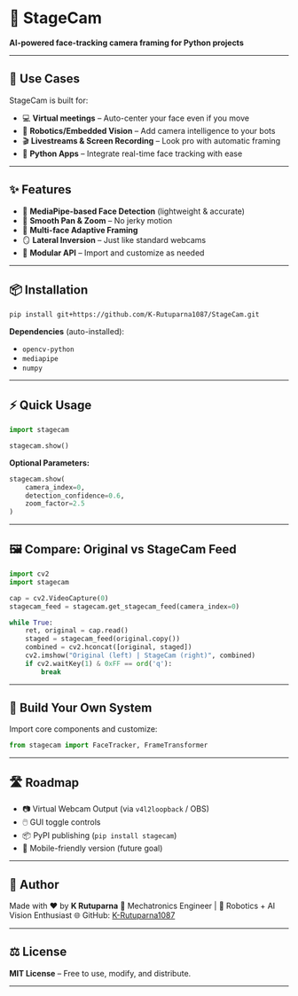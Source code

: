 # 🎥 **StageCam**

**AI-powered face-tracking camera framing for Python projects**

---

## 🚀 Use Cases

StageCam is built for:

* 💻 **Virtual meetings** – Auto-center your face even if you move
* 🤖 **Robotics/Embedded Vision** – Add camera intelligence to your bots
* 🎬 **Livestreams & Screen Recording** – Look pro with automatic framing
* 🧠 **Python Apps** – Integrate real-time face tracking with ease

---

## ✨ Features

* 🧠 **MediaPipe-based Face Detection** (lightweight & accurate)
* 🎯 **Smooth Pan & Zoom** – No jerky motion
* 👥 **Multi-face Adaptive Framing**
* 🪞 **Lateral Inversion** – Just like standard webcams
* 🧩 **Modular API** – Import and customize as needed

---

## 📦 Installation

```bash
pip install git+https://github.com/K-Rutuparna1087/StageCam.git
```

**Dependencies** (auto-installed):

* `opencv-python`
* `mediapipe`
* `numpy`

---

## ⚡ Quick Usage

```python
import stagecam

stagecam.show()
```

**Optional Parameters:**

```python
stagecam.show(
    camera_index=0,
    detection_confidence=0.6,
    zoom_factor=2.5
)
```

---

## 🖼️ Compare: Original vs StageCam Feed

```python
import cv2
import stagecam

cap = cv2.VideoCapture(0)
stagecam_feed = stagecam.get_stagecam_feed(camera_index=0)

while True:
    ret, original = cap.read()
    staged = stagecam_feed(original.copy())
    combined = cv2.hconcat([original, staged])
    cv2.imshow("Original (left) | StageCam (right)", combined)
    if cv2.waitKey(1) & 0xFF == ord('q'):
        break
```

---

## 🔧 Build Your Own System

Import core components and customize:

```python
from stagecam import FaceTracker, FrameTransformer
```

---

## 🛣️ Roadmap

* 📷 Virtual Webcam Output (via `v4l2loopback` / OBS)
* 🖱️ GUI toggle controls
* 📦 PyPI publishing (`pip install stagecam`)
* 📱 Mobile-friendly version (future goal)

---

## 👤 Author

Made with ❤️ by **K Rutuparna**
🔧 Mechatronics Engineer | 🤖 Robotics + AI Vision Enthusiast
🌐 GitHub: [K-Rutuparna1087](https://github.com/K-Rutuparna1087)

---

## ⚖️ License

**MIT License** – Free to use, modify, and distribute.

---

